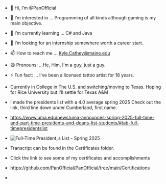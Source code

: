 - 👋 Hi, I’m @PanOfficial
- 👀 I’m interested in ... Programming of all kinds although gaming is my main objective.
- 🌱 I’m currently learning ... C# and Java
- 💞️ I’m looking for an internship somewhere worth a career start.
- 📫 How to reach me ... Kyle.Cathey@maine.edu
- 😄 Pronouns: ...He, Him, I'm a guy, just a guy.
- ⚡ Fun fact: ... I've been a licensed tattoo artist for 18 years.
-    Currently in College in The U.S. and switching/moving to Texas. Hoping for Rice University but I'll settle for Texas A&M
-    I made the presidents list with a 4.0 average spring 2025 Check out the link, third line down under Cumberland, first name.
-    https://www.uma.edu/news/uma-announces-spring-2025-full-time-and-part-time-presidents-and-deans-list-students/#tab-full-timepresidentslist
-    ![Full-Time President_s List - Spring 2025](https://github.com/user-attachments/assets/1cc7a9a0-948c-45cb-9b71-13e232256fed)
-    Transcript can be found in the Certificates folder.

-    Click the link to see some of my certificates and accomplishments
-    https://github.com/PanOfficial/PanOfficial/tree/main/Certifications
-    

  

<!---
PanOfficial/PanOfficial is a ✨ special ✨ repository because its `README.md` (this file) appears on your GitHub profile.
You can click the Preview link to take a look at your changes.
--->
